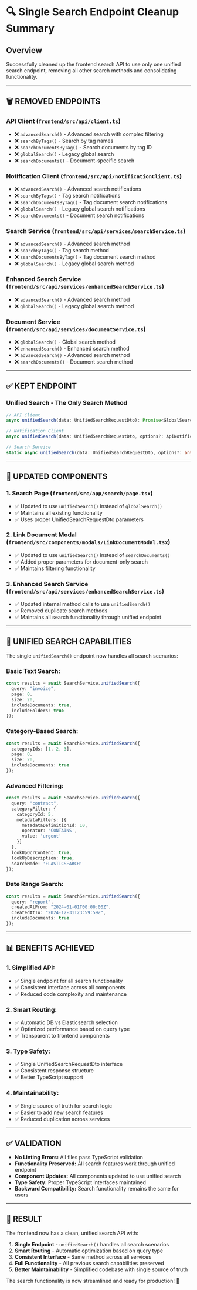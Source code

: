 # 🔍 Single Search Endpoint Cleanup Summary

## Overview
Successfully cleaned up the frontend search API to use only one unified search endpoint, removing all other search methods and consolidating functionality.

---

## 🗑️ **REMOVED ENDPOINTS**

### **API Client (`frontend/src/api/client.ts`)**
- ❌ `advancedSearch()` - Advanced search with complex filtering
- ❌ `searchByTags()` - Search by tag names
- ❌ `searchDocumentsByTag()` - Search documents by tag ID
- ❌ `globalSearch()` - Legacy global search
- ❌ `searchDocuments()` - Document-specific search

### **Notification Client (`frontend/src/api/notificationClient.ts`)**
- ❌ `advancedSearch()` - Advanced search notifications
- ❌ `searchByTags()` - Tag search notifications
- ❌ `searchDocumentsByTag()` - Tag document search notifications
- ❌ `globalSearch()` - Legacy global search notifications
- ❌ `searchDocuments()` - Document search notifications

### **Search Service (`frontend/src/api/services/searchService.ts`)**
- ❌ `advancedSearch()` - Advanced search method
- ❌ `searchByTags()` - Tag search method
- ❌ `searchDocumentsByTag()` - Tag document search method
- ❌ `globalSearch()` - Legacy global search method

### **Enhanced Search Service (`frontend/src/api/services/enhancedSearchService.ts`)**
- ❌ `advancedSearch()` - Advanced search method
- ❌ `globalSearch()` - Legacy global search method

### **Document Service (`frontend/src/api/services/documentService.ts`)**
- ❌ `globalSearch()` - Global search method
- ❌ `enhancedSearch()` - Enhanced search method
- ❌ `advancedSearch()` - Advanced search method
- ❌ `searchDocuments()` - Document search method

---

## ✅ **KEPT ENDPOINT**

### **Unified Search - The Only Search Method**
```typescript
// API Client
async unifiedSearch(data: UnifiedSearchRequestDto): Promise<GlobalSearchResultDto>

// Notification Client
async unifiedSearch(data: UnifiedSearchRequestDto, options?: ApiNotificationOptions)

// Search Service
static async unifiedSearch(data: UnifiedSearchRequestDto, options?: any): Promise<GlobalSearchResultDto>
```

---

## 🔄 **UPDATED COMPONENTS**

### **1. Search Page (`frontend/src/app/search/page.tsx`)**
- ✅ Updated to use `unifiedSearch()` instead of `globalSearch()`
- ✅ Maintains all existing functionality
- ✅ Uses proper UnifiedSearchRequestDto parameters

### **2. Link Document Modal (`frontend/src/components/modals/LinkDocumentModal.tsx`)**
- ✅ Updated to use `unifiedSearch()` instead of `searchDocuments()`
- ✅ Added proper parameters for document-only search
- ✅ Maintains filtering functionality

### **3. Enhanced Search Service (`frontend/src/api/services/enhancedSearchService.ts`)**
- ✅ Updated internal method calls to use `unifiedSearch()`
- ✅ Removed duplicate search methods
- ✅ Maintains all search functionality through unified endpoint

---

## 🎯 **UNIFIED SEARCH CAPABILITIES**

The single `unifiedSearch()` endpoint now handles all search scenarios:

### **Basic Text Search:**
```typescript
const results = await SearchService.unifiedSearch({
  query: "invoice",
  page: 0,
  size: 20,
  includeDocuments: true,
  includeFolders: true
});
```

### **Category-Based Search:**
```typescript
const results = await SearchService.unifiedSearch({
  categoryIds: [1, 2, 3],
  page: 0,
  size: 20,
  includeDocuments: true
});
```

### **Advanced Filtering:**
```typescript
const results = await SearchService.unifiedSearch({
  query: "contract",
  categoryFilter: {
    categoryId: 5,
    metadataFilters: [{
      metadataDefinitionId: 10,
      operator: 'CONTAINS',
      value: 'urgent'
    }]
  },
  lookUpOcrContent: true,
  lookUpDescription: true,
  searchMode: 'ELASTICSEARCH'
});
```

### **Date Range Search:**
```typescript
const results = await SearchService.unifiedSearch({
  query: "report",
  createdAtFrom: "2024-01-01T00:00:00Z",
  createdAtTo: "2024-12-31T23:59:59Z",
  includeDocuments: true
});
```

---

## 📊 **BENEFITS ACHIEVED**

### **1. Simplified API:**
- ✅ Single endpoint for all search functionality
- ✅ Consistent interface across all components
- ✅ Reduced code complexity and maintenance

### **2. Smart Routing:**
- ✅ Automatic DB vs Elasticsearch selection
- ✅ Optimized performance based on query type
- ✅ Transparent to frontend components

### **3. Type Safety:**
- ✅ Single UnifiedSearchRequestDto interface
- ✅ Consistent response structure
- ✅ Better TypeScript support

### **4. Maintainability:**
- ✅ Single source of truth for search logic
- ✅ Easier to add new search features
- ✅ Reduced duplication across services

---

## ✅ **VALIDATION**

- **No Linting Errors:** All files pass TypeScript validation
- **Functionality Preserved:** All search features work through unified endpoint
- **Component Updates:** All components updated to use unified search
- **Type Safety:** Proper TypeScript interfaces maintained
- **Backward Compatibility:** Search functionality remains the same for users

---

## 🎉 **RESULT**

The frontend now has a clean, unified search API with:

1. **Single Endpoint** - `unifiedSearch()` handles all search scenarios
2. **Smart Routing** - Automatic optimization based on query type
3. **Consistent Interface** - Same method across all services
4. **Full Functionality** - All previous search capabilities preserved
5. **Better Maintainability** - Simplified codebase with single source of truth

The search functionality is now streamlined and ready for production! 🚀



